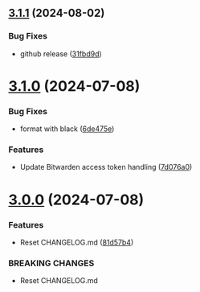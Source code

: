 ## [3.1.1](https://github.com/arpanrec/vaultops/compare/3.1.0...3.1.1) (2024-08-02)


### Bug Fixes

* github release ([31fbd9d](https://github.com/arpanrec/vaultops/commit/31fbd9d9acf98b0a4b49884f2b10d5d5aa5ac032))

# [3.1.0](https://github.com/arpanrec/vaultops/compare/3.0.0...3.1.0) (2024-07-08)


### Bug Fixes

* format with black ([6de475e](https://github.com/arpanrec/vaultops/commit/6de475e19abaa2bd96d62d3cf30d4d9eedfd6cde))


### Features

* Update Bitwarden access token handling ([7d076a0](https://github.com/arpanrec/vaultops/commit/7d076a0e2ed2798e6c8c53eee09a67a7fcc220b0))

# [3.0.0](https://github.com/arpanrec/vaultops/compare/2.1.0...3.0.0) (2024-07-08)


### Features

* Reset CHANGELOG.md ([81d57b4](https://github.com/arpanrec/vaultops/commit/81d57b4b92fd95b9352d169f63b11d8e35d8fc02))


### BREAKING CHANGES

* Reset CHANGELOG.md
